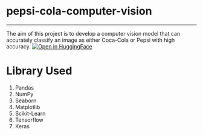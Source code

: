 # pepsi-cola-computer-vision
---

The aim of this project is to develop a computer vision model that can accurately classify an image as either Coca-Cola or Pepsi with high accuracy.
[![Open in HuggingFace](https://static.streamlit.io/badges/streamlit_badge_black_white.svg)](https://huggingface.co/spaces/mfandhi/cola-or-pepsi)

# Library Used
1. Pandas
2. NumPy
3. Seaborn
4. Matplotlib
5. Scikit-Learn
6. Tensorflow
7. Keras



